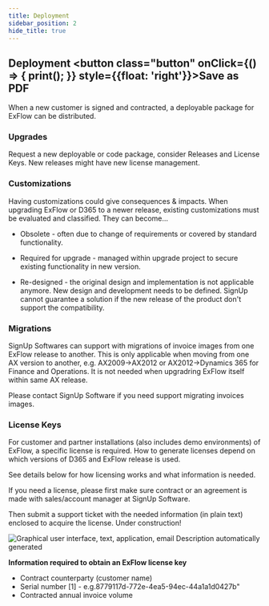 ```yaml
---
title: Deployment    
sidebar_position: 2
hide_title: true
---
```

## Deployment <button class="button" onClick={() => { print(); }} style={{float: 'right'}}>Save as PDF</button>

When a new customer is signed and contracted, a deployable package for ExFlow can be distributed.

### Upgrades
Request a new deployable or code package, consider Releases and License Keys. New releases might have new license management.

### Customizations
Having customizations could give consequences & impacts. When upgrading ExFlow or D365 to a newer release, existing customizations must be evaluated and classified. They can become…

* Obsolete - often due to change of requirements or covered by standard functionality.

* Required for upgrade - managed within upgrade project to secure existing functionality in new version.

* Re-designed - the original design and implementation is not applicable anymore. New design and development needs to be defined. SignUp cannot guarantee a solution if the new release of the product don't support the compatibility.

### Migrations
SignUp Softwares can support with migrations of invoice images from one ExFlow release to another. This is only applicable when moving from one AX version to another, e.g. AX2009->AX2012 or AX2012->Dynamics 365 for Finance and Operations. It is not needed when upgradring ExFlow itself within same AX release.

Please contact SignUp Software if you need support migrating invoices images.

### License Keys
For customer and partner installations (also includes demo environments) of ExFlow, a specific license is required. How to generate licenses depend on which versions of D365 and ExFlow release is used. 

See details below for how licensing works and what information is needed.

If you need a license, please first make sure contract or an agreement is made with sales/account manager at SignUp Software. 

Then submit a support ticket with the needed information (in plain text) enclosed to acquire the license.
Under construction!

![Graphical user interface, text, application, email Description automatically generated](@site/static/img/media/image278.png)

**Information required to obtain an ExFlow license key**
* Contract counterparty (customer name)
* Serial number [1] - e.g.8779117d-772e-4ea5-94ec-44a1a1d0427b"
* Contracted annual invoice volume